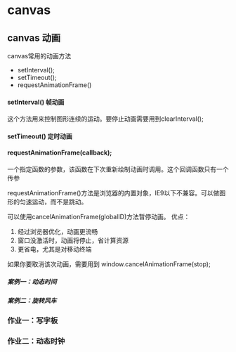 # canvas
## canvas 动画
canvas常用的动画方法
- setInterval();   
- setTimeout();
- requestAnimationFrame() 

#### setInterval()  帧动画
这个方法用来控制图形连续的运动。要停止动画需要用到clearInterval();
#### setTimeout()   定时动画
#### requestAnimationFrame(callback);
一个指定函数的参数，该函数在下次重新绘制动画时调用。这个回调函数只有一个传参

requestAnimationFrame()方法是浏览器的内置对象，IE9以下不兼容。可以做图形的匀速运动，而不是跳动。

可以使用cancelAnimationFrame(globalID)方法暂停动画。
优点：

1.  经过浏览器优化，动画更流畅
1.  窗口没激活时，动画将停止，省计算资源
1.  更省电，尤其是对移动终端

如果你要取消该次动画，需要用到
 window.cancelAnimationFrame(stop);
 
 
 ##### 案例一：动态时间
 ##### 案例二：旋转风车
 
 ### 作业一：写字板
 ### 作业二：动态时钟
 
 
 
 
 